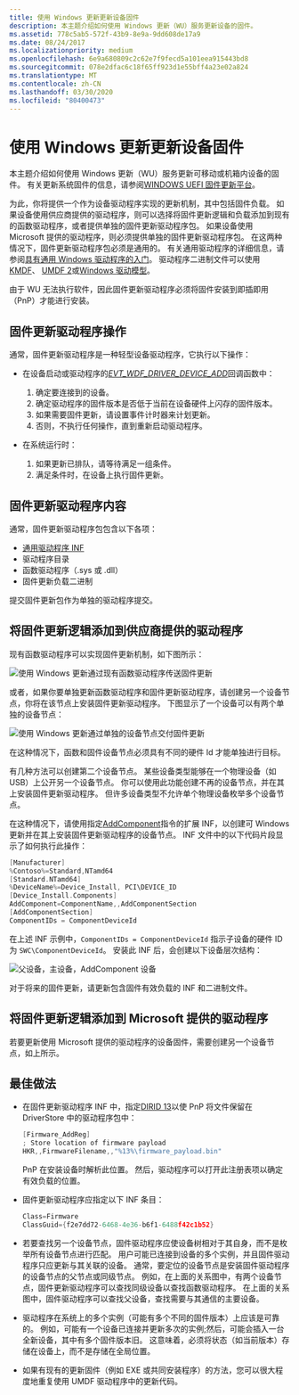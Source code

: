 ```yaml
---
title: 使用 Windows 更新更新设备固件
description: 本主题介绍如何使用 Windows 更新（WU）服务更新设备的固件。
ms.assetid: 778c5ab5-572f-43b9-8e9a-9dd608de17a9
ms.date: 08/24/2017
ms.localizationpriority: medium
ms.openlocfilehash: 6e9a680809c2c62e7f9fecd5a101eea915443bd8
ms.sourcegitcommit: 078e2dfac6c18f65ff923d1e55bff4a23e02a824
ms.translationtype: MT
ms.contentlocale: zh-CN
ms.lasthandoff: 03/30/2020
ms.locfileid: "80400473"
---
```

# <a name="updating-device-firmware-using-windows-update"></a>使用 Windows 更新更新设备固件

本主题介绍如何使用 Windows 更新（WU）服务更新可移动或机箱内设备的固件。  有关更新系统固件的信息，请参阅[WINDOWS UEFI 固件更新平台](../bringup/windows-uefi-firmware-update-platform.md)。

为此，你将提供一个作为设备驱动程序实现的更新机制，其中包括固件负载。  如果设备使用供应商提供的驱动程序，则可以选择将固件更新逻辑和负载添加到现有的函数驱动程序，或者提供单独的固件更新驱动程序包。  如果设备使用 Microsoft 提供的驱动程序，则必须提供单独的固件更新驱动程序包。  在这两种情况下，固件更新驱动程序包必须是通用的。  有关通用驱动程序的详细信息，请参阅[具有通用 Windows 驱动程序的入门](../develop/getting-started-with-universal-drivers.md)。  驱动程序二进制文件可以使用[KMDF](../wdf/index.md)、 [UMDF 2](../wdf/getting-started-with-umdf-version-2.md)或[Windows 驱动模型](https://docs.microsoft.com/windows-hardware/drivers/kernel/windows-driver-model)。 

由于 WU 无法执行软件，因此固件更新驱动程序必须将固件安装到即插即用（PnP）才能进行安装。

## <a name="firmware-update-driver-actions"></a>固件更新驱动程序操作

通常，固件更新驱动程序是一种轻型设备驱动程序，它执行以下操作：

* 在设备启动或驱动程序的[*EVT_WDF_DRIVER_DEVICE_ADD*](https://docs.microsoft.com/windows-hardware/drivers/ddi/wdfdriver/nc-wdfdriver-evt_wdf_driver_device_add)回调函数中：

    1. 确定要连接到的设备。
    2. 确定驱动程序的固件版本是否低于当前在设备硬件上闪存的固件版本。
    3. 如果需要固件更新，请设置事件计时器来计划更新。
    4. 否则，不执行任何操作，直到重新启动驱动程序。

* 在系统运行时：

    1. 如果更新已排队，请等待满足一组条件。
    2. 满足条件时，在设备上执行固件更新。

## <a name="firmware-update-driver-contents"></a>固件更新驱动程序内容

通常，固件更新驱动程序包包含以下各项：

* [通用驱动程序 INF](using-a-universal-inf-file.md)
* 驱动程序目录
* 函数驱动程序（.sys 或 .dll）
* 固件更新负载二进制

提交固件更新包作为单独的驱动程序提交。

## <a name="adding-firmware-update-logic-to-a-vendor-supplied-driver"></a>将固件更新逻辑添加到供应商提供的驱动程序

现有函数驱动程序可以实现固件更新机制，如下图所示：

![使用 Windows 更新通过现有函数驱动程序传送固件更新](images/single-devnode.png)

或者，如果你要单独更新函数驱动程序和固件更新驱动程序，请创建另一个设备节点，你将在该节点上安装固件更新驱动程序。  下图显示了一个设备可以有两个单独的设备节点：

![使用 Windows 更新通过单独的设备节点交付固件更新](images/two-devnodes.png)

在这种情况下，函数和固件设备节点必须具有不同的硬件 Id 才能单独进行目标。

有几种方法可以创建第二个设备节点。  某些设备类型能够在一个物理设备（如 USB）上公开另一个设备节点。  你可以使用此功能创建不再的设备节点，并在其上安装固件更新驱动程序。  但许多设备类型不允许单个物理设备枚举多个设备节点。

在这种情况下，请使用指定[AddComponent](../install/inf-addcomponent-directive.md)指令的扩展 INF，以创建可 Windows 更新并在其上安装固件更新驱动程序的设备节点。  INF 文件中的以下代码片段显示了如何执行此操作：

```cpp
[Manufacturer]
%Contoso%=Standard,NTamd64
[Standard.NTamd64]
%DeviceName%=Device_Install, PCI\DEVICE_ID
[Device_Install.Components]
AddComponent=ComponentName,,AddComponentSection
[AddComponentSection]
ComponentIDs = ComponentDeviceId
```

在上述 INF 示例中，`ComponentIDs = ComponentDeviceId` 指示子设备的硬件 ID 为 `SWC\ComponentDeviceId`。  安装此 INF 后，会创建以下设备层次结构：

![父设备，主设备，AddComponent 设备](images/component-device-hierarchy.png)

对于将来的固件更新，请更新包含固件有效负载的 INF 和二进制文件。

## <a name="adding-firmware-update-logic-to-a-microsoft-supplied-driver"></a>将固件更新逻辑添加到 Microsoft 提供的驱动程序

若要更新使用 Microsoft 提供的驱动程序的设备固件，需要创建另一个设备节点，如上所示。

## <a name="best-practices"></a>最佳做法

* 在固件更新驱动程序 INF 中，指定[DIRID 13](using-dirids.md)以使 PnP 将文件保留在 DriverStore 中的驱动程序包中：

    ```cpp
    [Firmware_AddReg]
    ; Store location of firmware payload
    HKR,,FirmwareFilename,,"%13%\firmware_payload.bin"
    ```

    PnP 在安装设备时解析此位置。  然后，驱动程序可以打开此注册表项以确定有效负载的位置。

* 固件更新驱动程序应指定以下 INF 条目：

    ```cpp
    Class=Firmware
    ClassGuid={f2e7dd72-6468-4e36-b6f1-6488f42c1b52}
    ```

* 若要查找另一个设备节点，固件驱动程序应使设备树相对于其自身，而不是枚举所有设备节点进行匹配。  用户可能已连接到设备的多个实例，并且固件驱动程序只应更新与其关联的设备。  通常，要定位的设备节点是安装固件驱动程序的设备节点的父节点或同级节点。 例如，在上面的关系图中，有两个设备节点，固件更新驱动程序可以查找同级设备以查找函数驱动程序。  在上面的关系图中，固件驱动程序可以查找父设备，查找需要与其通信的主要设备。

* 驱动程序在系统上的多个实例（可能有多个不同的固件版本）上应该是可靠的。  例如，可能有一个设备已连接并更新多次的实例;然后，可能会插入一台全新设备，其中有多个固件版本旧。  这意味着，必须将状态（如当前版本）存储在设备上，而不是存储在全局位置。

* 如果有现有的更新固件（例如 EXE 或共同安装程序）的方法，您可以很大程度地重复使用 UMDF 驱动程序中的更新代码。
